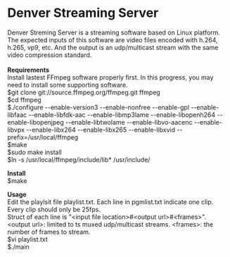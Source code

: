 # Denver Streaming Server
Denver Streming Server is a streaming software based on Linux platform. The expected inputs of this software are video files encoded with h.264, h.265, vp9, etc. And the output is an udp/multicast stream with the same video compression standard.<br />  
<b>Requirements</b><br />
Install lastest FFmpeg software properly first. In this progress, you may need to install some supporting software.<br />
$git clone git://source.ffmpeg.org/ffmpeg.git ffmpeg<br />
$cd ffmpeg<br />
$./configure --enable-version3 --enable-nonfree --enable-gpl --enable-libfaac --enable-libfdk-aac --enable-libmp3lame --enable-libopenh264 --enable-libopenjpeg --enable-libtwolame --enable-libvo-aacenc --enable-libvpx --enable-libx264 --enable-libx265 --enable-libxvid --prefix=/usr/local/ffmpeg<br />
$make<br />
$sudo make install<br />
$ln -s /usr/local/ffmpeg/include/lib* /usr/include/<br />

<b>Install</b><br />
$make<br />

<b>Usage</b><br />
Edit the playlsit file playlist.txt. Each line in pgmlist.txt indicate one clip. Every clip should only be 25fps.<br /> 
Struct of each line is &quot;&lt;input file location&gt;#&lt;output url&gt;#&lt;frames&gt;&quot;.<br /> 
&lt;output url&gt;: limited to ts muxed udp/multicast streams. &lt;frames&gt;: the number of frames to stream.<br />
$vi playlist.txt<br />
$./main<br />
